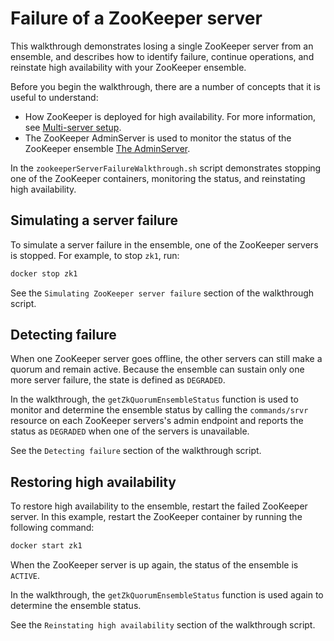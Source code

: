 # Failure of a ZooKeeper server
This walkthrough demonstrates losing a single ZooKeeper server from an ensemble, and describes how to identify failure, continue operations, and reinstate high availability with your ZooKeeper ensemble.

Before you begin the walkthrough, there are a number of concepts that it is useful to understand:
* How ZooKeeper is deployed for high availability. For more information, see [Multi-server setup](https://zookeeper.apache.org/doc/r3.6.2/zookeeperAdmin.html#sc_zkMulitServerSetup).
* The ZooKeeper AdminServer is used to monitor the status of the ZooKeeper ensemble [The AdminServer](https://zookeeper.apache.org/doc/r3.6.2/zookeeperAdmin.html#sc_adminserver).

In the `zookeeperServerFailureWalkthrough.sh` script demonstrates stopping one of the ZooKeeper containers, monitoring the status, and reinstating high availability.

## Simulating a server failure
To simulate a server failure in the ensemble, one of the ZooKeeper servers is stopped. For example, to stop `zk1`, run:
```sh
docker stop zk1
```
See the `Simulating ZooKeeper server failure` section of the walkthrough script. 

## Detecting failure 
When one ZooKeeper server goes offline, the other servers can still make a quorum and remain active. Because the ensemble can sustain only one more server failure, the state is defined as `DEGRADED`.

In the walkthrough, the `getZkQuorumEnsembleStatus` function is used to monitor and determine the ensemble status by calling the `commands/srvr` resource on each ZooKeeper servers's
admin endpoint and reports the status as `DEGRADED` when one of the servers is unavailable.

See the `Detecting failure` section of the walkthrough script.

## Restoring high availability
To restore high availability to the ensemble, restart the failed ZooKeeper server. In this example, restart the ZooKeeper container by running the following command:
```sh
docker start zk1
```

When the ZooKeeper server is up again, the status of the ensemble is `ACTIVE`.

In the walkthrough, the `getZkQuorumEnsembleStatus` function is used again to determine the ensemble status.

See the `Reinstating high availability` section of the walkthrough script.